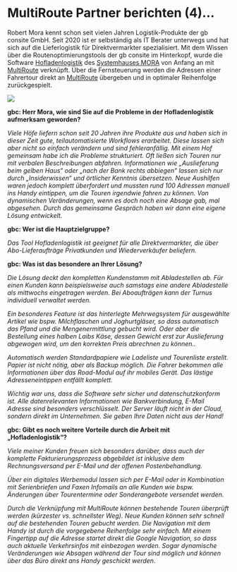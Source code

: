 MultiRoute Partner berichten (4)…
=================================

Robert Mora kennt schon seit vielen Jahren Logistik-Produkte der gb consite GmbH. Seit 2020 ist er selbständig als IT Berater unterwegs und hat sich auf die Lieferlogistik für Direktvermarkter spezialisiert. Mit dem Wissen über die Routenoptimierungstools der gb consite im Hinterkopf, wurde die Software [Hofladenlogistik](http://www.farmerit.de) des [Systemhauses MORA](https://systemhaus-mora.de/) von Anfang an mit [MultiRoute](http://www.multiroute.de) verknüpft. Über die Fernsteuerung werden die Adressen einer Fahrertour direkt an [MultiRoute](http://www.multiroute.de) übergeben und in optimaler Reihenfolge zurückgespielt.

![](https://gbconsite.de/wp-content/uploads/2020/11/Hofladenlogistik.png)

**gbc: Herr Mora, wie sind Sie auf die Probleme in der Hofladenlogistik aufmerksam geworden?**

_Viele Höfe liefern schon seit 20 Jahren ihre Produkte aus und haben sich in dieser Zeit gute, teilautomatisierte Workflows erarbeitet. Diese lassen sich aber nicht so einfach verändern und sind fehleranfällig. Mit einem Hof gemeinsam habe ich die Probleme strukturiert. Oft ließen sich Touren nur mit verbalen Beschreibungen abfahren. Informationen wie „Auslieferung beim gelben Haus“ oder „nach der Bank rechts abbiegen“ lassen sich nur durch „Insiderwissen“ und örtlicher Kenntnis übersetzen. Neue Aushilfen waren jedoch komplett überfordert und mussten rund 100 Adressen manuell ins Handy eintippen, um die Touren irgendwie fahren zu können. Von dynamischen Veränderungen, wenn es doch noch eine Absage gab, mal abgesehen. Durch das gemeinsame Gespräch haben wir dann eine eigene Lösung entwickelt._

**gbc: Wer ist die Hauptzielgruppe?**

_Das Tool Hofladenlogistik ist geeignet für alle Direktvermarkter, die über Abo-Lieferaufträge Privatkunden und Wiederverkäufer beliefern._

**gbc: Was ist das besondere an Ihrer Lösung?**

_Die Lösung deckt den kompletten Kundenstamm mit Abladestellen ab. Für einen Kunden kann beispielsweise auch samstags eine andere Abladestelle als mittwochs eingetragen werden. Bei Aboaufträgen kann der Turnus individuell verwaltet werden._

_Ein besonderes Feature ist das hinterlegte Mehrwegsystem für ausgewählte Artikel wie bspw. Milchflaschen und Joghurtgläser, so dass automatisch das Pfand und die Mengenermittlung gebucht wird. Oder aber die Bestellung eines halben Laibs Käse, dessen Gewicht erst zur Auslieferung abgewogen wird, um den korrekten Preis abrechnen zu können.._

_Automatisch werden Standardpapiere wie Ladeliste und Tourenliste erstellt. Papier ist nicht nötig, aber als Backup möglich. Die Fahrer bekommen alle Informationen über das Road-Modul auf ihr mobiles Gerät. Das lästige Adresseneintippen entfällt komplett._

_Wichtig war uns, dass die Software sehr sicher und datenschutzkonform ist. Alle datenrelevanten Informationen wie Bankverbindung, E-Mail Adresse sind besonders verschlüsselt. Der Server läuft nicht in der Cloud, sondern direkt im Unternehmen. Sie geben Ihre Daten nicht aus der Hand!_

**gbc: Gibt es noch weitere Vorteile durch die Arbeit mit „Hofladenlogistik“?**

_Viele meiner Kunden freuen sich besonders darüber, dass auch der komplette Fakturierungsprozess abgebildet ist inklusive dem Rechnungsversand per E-Mail und der offenen Postenbehandlung._

_Über ein digitales Werbemodul lassen sich per E-Mail oder in Kombination mit Serienbriefen und Faxen Infomails an alle Kunden wie bspw. Änderungen über Tourentermine oder Sonderangebote versendet werden._

_Durch die Verknüpfung mit MultiRoute können bestehende Touren überprüft werden (kürzester vs. schnellster Weg). Neue Kunden können sehr schnell auf die bestehenden Touren gebucht werden. Die Navigation mit dem Handy ist durch die vorgegebene Reihenfolge sehr einfach. Mit einem Fingertipp auf die Adresse startet direkt die Google Navigation, so dass auch aktuelle Verkehrsinfos mit einbezogen werden. Sogar dynamische Veränderungen wie Absagen während der Tour sind möglich und können über das Büro direkt ans Handy geschickt werden_.
